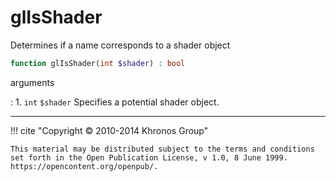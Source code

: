 # glIsShader
Determines if a name corresponds to a shader object

```php
function glIsShader(int $shader) : bool
```

arguments

:    1. `int` `$shader` Specifies a potential shader object.

---
     

!!! cite "Copyright © 2010-2014 Khronos Group"

    This material may be distributed subject to the terms and conditions set forth in the Open Publication License, v 1.0, 8 June 1999. https://opencontent.org/openpub/.